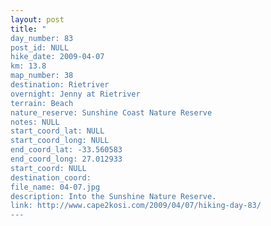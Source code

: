 ```yaml
---
layout: post
title: "
day_number: 83
post_id: NULL
hike_date: 2009-04-07
km: 13.8
map_number: 38
destination: Rietriver 
overnight: Jenny at Rietriver 
terrain: Beach
nature_reserve: Sunshine Coast Nature Reserve
notes: NULL
start_coord_lat: NULL
start_coord_long: NULL
end_coord_lat: -33.560583
end_coord_long: 27.012933
start_coord: NULL
destination_coord: 
file_name: 04-07.jpg
description: Into the Sunshine Nature Reserve.
link: http://www.cape2kosi.com/2009/04/07/hiking-day-83/
---
```


